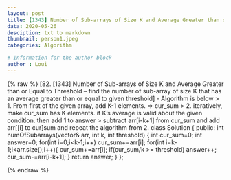 ```yaml
---
layout: post
title: [1343] Number of Sub-arrays of Size K and Average Greater than or Equal to Threshold
data: 2020-05-26
desciption: txt to markdown
thumbnail: person1.jpeg
categories: Algorithm

# Information for the author block
author : Loui
---
```


{% raw %}
	﻿[82. [1343] Number of Sub-arrays of Size K and Average Greater than or Equal to Threshold – find the number of sub-array of size K that has an average greater than or equal to given threshold]
	- Algorithm is below
	> 1. From first of the given array, add K-1 elements. => cur_sum
	> 2. iteratively, make cur_sum has K elements. if K’s average is valid about the given condition. then add 1 to answer
	> subtract arr[i-k+1] from cur_sum and add arr[[i] to cur]sum and repeat the algorithm from 2.
	class Solution {
	public:
	    int numOfSubarrays(vector<int>& arr, int k, int threshold) {
	        int cur_sum=0;
	        int answer=0;
	        for(int i=0;i<k-1;i++)
	            cur_sum+=arr[i];
	        for(int i=k-1;i<arr.size();i++){
	            cur_sum+=arr[i];
	            if(cur_sum/k >= threshold) answer++;
	            cur_sum-=arr[i-k+1];
	        }
	        return answer;
	    }
	};
	
{% endraw %}
